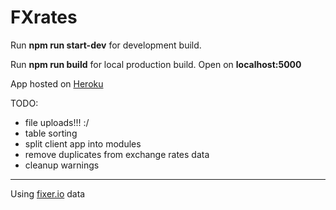 # FXrates

Run **npm run start-dev** for development build.

Run **npm run build** for local production build. Open on **localhost:5000**

App hosted on [Heroku](https://fxrates-5697.herokuapp.com/)


TODO:
* file uploads!!! :/
* table sorting
* split client app into modules
* remove duplicates from exchange rates data
* cleanup warnings
--------
Using [fixer.io](fixer.io) data
